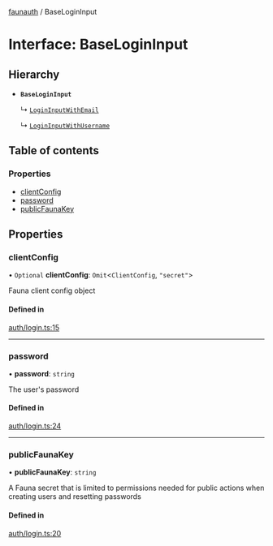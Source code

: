 [faunauth](../index.md) / BaseLoginInput

# Interface: BaseLoginInput

## Hierarchy

- **`BaseLoginInput`**

  ↳ [`LoginInputWithEmail`](LoginInputWithEmail.md)

  ↳ [`LoginInputWithUsername`](LoginInputWithUsername.md)

## Table of contents

### Properties

- [clientConfig](BaseLoginInput.md#clientconfig)
- [password](BaseLoginInput.md#password)
- [publicFaunaKey](BaseLoginInput.md#publicfaunakey)

## Properties

### clientConfig

• `Optional` **clientConfig**: `Omit`<`ClientConfig`, ``"secret"``\>

Fauna client config object

#### Defined in

[auth/login.ts:15](https://github.com/alexnitta/faunauth/blob/4737095/src/auth/login.ts#L15)

___

### password

• **password**: `string`

The user's password

#### Defined in

[auth/login.ts:24](https://github.com/alexnitta/faunauth/blob/4737095/src/auth/login.ts#L24)

___

### publicFaunaKey

• **publicFaunaKey**: `string`

A Fauna secret that is limited to permissions needed for public actions when creating users
and resetting passwords

#### Defined in

[auth/login.ts:20](https://github.com/alexnitta/faunauth/blob/4737095/src/auth/login.ts#L20)
